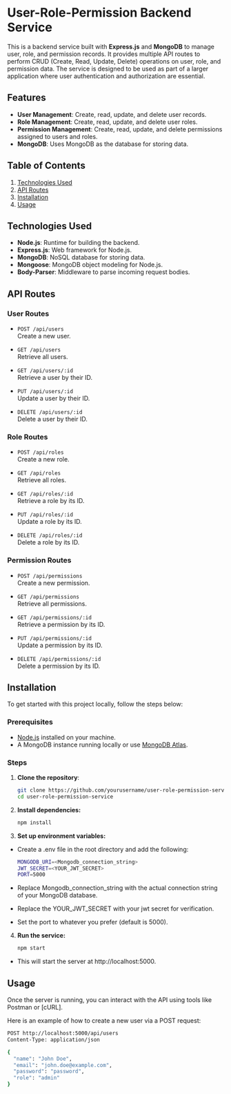 # User-Role-Permission Backend Service

This is a backend service built with **Express.js** and **MongoDB** to manage user, role, and permission records. It provides multiple API routes to perform CRUD (Create, Read, Update, Delete) operations on user, role, and permission data. The service is designed to be used as part of a larger application where user authentication and authorization are essential.

## Features

- **User Management**: Create, read, update, and delete user records.
- **Role Management**: Create, read, update, and delete user roles.
- **Permission Management**: Create, read, update, and delete permissions assigned to users and roles.
- **MongoDB**: Uses MongoDB as the database for storing data.

## Table of Contents

1. [Technologies Used](#technologies-used)
2. [API Routes](#api-routes)
3. [Installation](#installation)
4. [Usage](#usage)

## Technologies Used

- **Node.js**: Runtime for building the backend.
- **Express.js**: Web framework for Node.js.
- **MongoDB**: NoSQL database for storing data.
- **Mongoose**: MongoDB object modeling for Node.js.
- **Body-Parser**: Middleware to parse incoming request bodies.

## API Routes

### User Routes

- `POST /api/users`  
  Create a new user.

- `GET /api/users`  
  Retrieve all users.

- `GET /api/users/:id`  
  Retrieve a user by their ID.

- `PUT /api/users/:id`  
  Update a user by their ID.

- `DELETE /api/users/:id`  
  Delete a user by their ID.

### Role Routes

- `POST /api/roles`  
  Create a new role.

- `GET /api/roles`  
  Retrieve all roles.

- `GET /api/roles/:id`  
  Retrieve a role by its ID.

- `PUT /api/roles/:id`  
  Update a role by its ID.

- `DELETE /api/roles/:id`  
  Delete a role by its ID.

### Permission Routes

- `POST /api/permissions`  
  Create a new permission.

- `GET /api/permissions`  
  Retrieve all permissions.

- `GET /api/permissions/:id`  
  Retrieve a permission by its ID.

- `PUT /api/permissions/:id`  
  Update a permission by its ID.

- `DELETE /api/permissions/:id`  
  Delete a permission by its ID.

## Installation

To get started with this project locally, follow the steps below:

### Prerequisites

- [Node.js](https://nodejs.org/) installed on your machine.
- A MongoDB instance running locally or use [MongoDB Atlas](https://www.mongodb.com/cloud/atlas).

### Steps

1. **Clone the repository**:

   ```bash
   git clone https://github.com/yourusername/user-role-permission-service.git
   cd user-role-permission-service
   ```

2. **Install dependencies:**

    ```bash
    npm install
    ```

3. **Set up environment variables:**

- Create a .env file in the root directory and add the following:

    ```bash
    MONGODB_URI=<Mongodb_connection_string>
    JWT_SECRET=<YOUR_JWT_SECRET>
    PORT=5000
    ```

- Replace Mongodb_connection_string with the actual connection string of your MongoDB database.
- Replace the YOUR_JWT_SECRET with your jwt secret for verification.
- Set the port to whatever you prefer (default is 5000).

4. **Run the service:**

    ```bash
    npm start
    ```

- This will start the server at http://localhost:5000.

## Usage

Once the server is running, you can interact with the API using tools like Postman or [cURL].

Here is an example of how to create a new user via a POST request:

```bash
POST http://localhost:5000/api/users
Content-Type: application/json

{
  "name": "John Doe",
  "email": "john.doe@example.com",
  "password": "password",
  "role": "admin"
}
```

